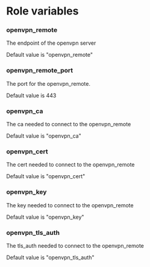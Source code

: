 # Role variables

### openvpn_remote
The endpoint of the openvpn server

Default value is "openvpn_remote"

### openvpn_remote_port
The port for the openvpn_remote.

Default value is 443

### openvpn_ca
The ca needed to connect to the openvpn_remote

Default value is "openvpn_ca"

### openvpn_cert
The cert needed to connect to the openvpn_remote

Default value is "openvpn_cert"

### openvpn_key
The key needed to connect to the openvpn_remote

Default value is "openvpn_key"

### openvpn_tls_auth
The tls_auth needed to connect to the openvpn_remote

Default value is "openvpn_tls_auth"
